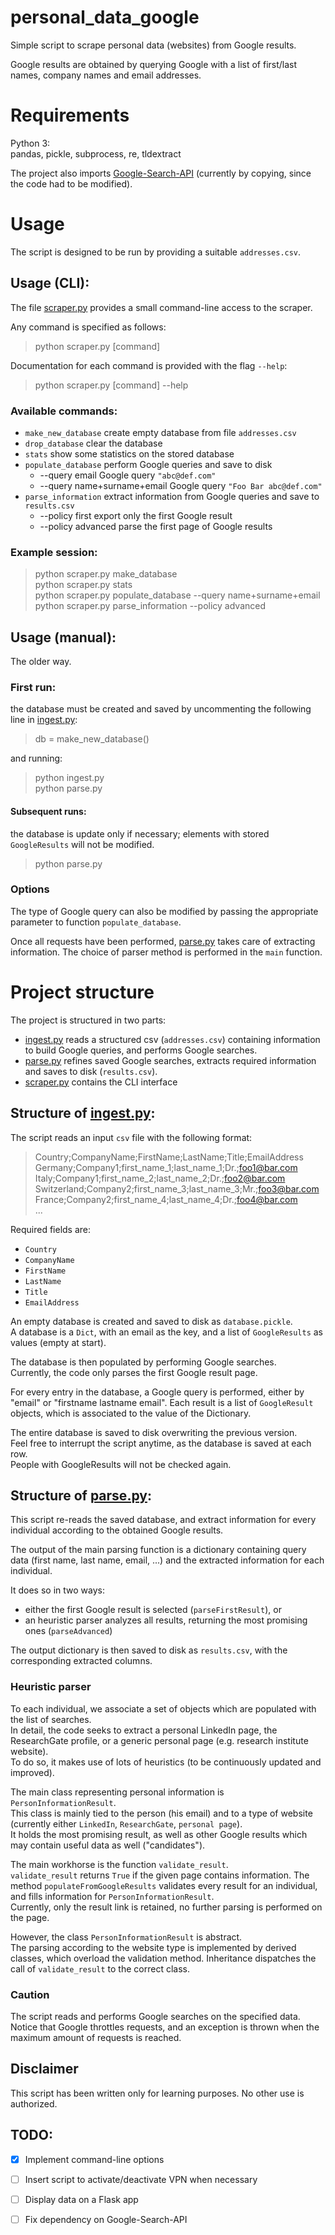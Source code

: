 # personal_data_google
Simple script to scrape personal data (websites) from Google results.

Google results are obtained by querying Google with a list of first/last names, company names and email addresses.

# Requirements

Python 3:   
pandas, pickle, subprocess, re, tldextract

The project also imports [Google-Search-API](https://github.com/abenassi/Google-Search-API) (currently by copying, since the code had to be modified).

# Usage

The script is designed to be run by providing a suitable `addresses.csv`.

## Usage (CLI):

The file [scraper.py](./scraper.py) provides a small command-line access to the scraper.

Any command is specified as follows:

> python scraper.py [command]

Documentation for each command is provided with the flag `--help`:

> python scraper.py [command] --help

### Available commands:
- `make_new_database` create empty database from file `addresses.csv`
- `drop_database` clear the database
- `stats` show some statistics on the stored database
- `populate_database` perform Google queries and save to disk
    + --query email Google query `"abc@def.com"`
    + --query name+surname+email Google query `"Foo Bar abc@def.com"`
- `parse_information` extract information from Google queries and save to `results.csv`
    + --policy first export only the first Google result
    + --policy advanced parse the first page of Google results 

### Example session:

> python scraper.py make_database  
> python scraper.py stats  
> python scraper.py populate_database --query name+surname+email  
> python scraper.py parse_information --policy advanced  
> 



## Usage (manual):

The older way.

### First run:
the database must be created and saved by uncommenting the following line in [ingest.py](./ingest.py):
> db = make_new_database()

and running:
> python ingest.py   
> python parse.py

#### Subsequent runs:
the database is update only if necessary; elements with stored `GoogleResults` will not be modified.
> python parse.py

### Options

The type of Google query can also be modified by passing the appropriate parameter to function `populate_database`.

Once all requests have been performed, [parse.py](./parse.py) takes care of extracting information.
The choice of parser method is performed in the `main` function.


# Project structure

The project is structured in two parts:
- [ingest.py](./ingest.py) reads a structured csv (`addresses.csv`) containing information to build Google queries, and performs Google searches.
- [parse.py](./parse.py) refines saved Google searches, extracts required information and saves to disk (`results.csv`).
- [scraper.py](./scraper.py) contains the CLI interface


## Structure of [ingest.py](./ingest.py):

The script reads an input `csv` file with the following format: 
> Country;CompanyName;FirstName;LastName;Title;EmailAddress
> Germany;Company1;first_name_1;last_name_1;Dr.;foo1@bar.com
> Italy;Company1;first_name_2;last_name_2;Dr.;foo2@bar.com
> Switzerland;Company2;first_name_3;last_name_3;Mr.;foo3@bar.com
> France;Company2;first_name_4;last_name_4;Dr.;foo4@bar.com    
> ...

Required fields are:
- `Country`
- `CompanyName`
- `FirstName`
- `LastName`
- `Title`
- `EmailAddress`

An empty database is created and saved to disk as `database.pickle`.   
A database is a `Dict`, with an email as the key, and a list of `GoogleResults` as values (empty at start).

The database is then populated by performing Google searches.   
Currently, the code only parses the first Google result page.

For every entry in the database, a Google query is performed, either by "email" or "firstname lastname email". 
Each result is a list of `GoogleResult` objects, which is associated to the value of the Dictionary.   

The entire database is saved to disk overwriting the previous version.   
Feel free to interrupt the script anytime, as the database is saved at each row.   
People with GoogleResults will not be checked again.   

## Structure of [parse.py](./parse.py):

This script re-reads the saved database, and extract information for every individual according to the obtained Google results.

The output of the main parsing function is a dictionary containing query data (first name, last name, email, ...) and the extracted information for each individual.   

It does so in two ways:
- either the first Google result is selected (`parseFirstResult`), or
- an heuristic parser analyzes all results, returning the most promising ones (`parseAdvanced`)

The output dictionary is then saved to disk as `results.csv`, with the corresponding extracted columns.

### Heuristic parser

To each individual, we associate a set of objects which are populated with the list of searches.   
In detail, the code seeks to extract a personal LinkedIn page, the ResearchGate profile, or a generic personal page (e.g. research institute website).   
To do so, it makes use of lots of heuristics (to be continuously updated and improved).

The main class representing personal information is `PersonInformationResult`.   
This class is mainly tied to the person (his email) and to a type of website (currently either `LinkedIn`, `ResearchGate`, `personal page`).   
It holds the most promising result, as well as other Google results which may contain useful data as well ("candidates").

The main workhorse is the function `validate_result`.    
`validate_result` returns `True` if the given page contains information.
The method `populateFromGoogleResults` validates every result for an individual, and fills information for `PersonInformationResult`.   
Currently, only the result link is retained, no further parsing is performed on the page.

However, the class `PersonInformationResult` is abstract.    
The parsing according to the website type is implemented by derived classes, which overload the validation method.
Inheritance dispatches the call of `validate_result` to the correct class.

### Caution
The script reads and performs Google searches on the specified data.
Notice that Google throttles requests, and an exception is thrown when the maximum amount of requests is reached.

## Disclaimer

This script has been written only for learning purposes. No other use is authorized.

## TODO:

- [x] Implement command-line options
- [ ] Insert script to activate/deactivate VPN when necessary
- [ ] Display data on a Flask app
- [ ] Fix dependency on Google-Search-API

